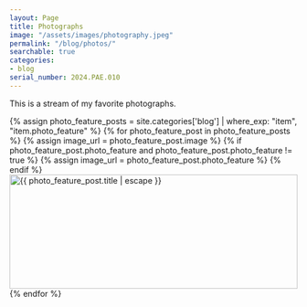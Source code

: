 ```yaml
---
layout: Page
title: Photographs
image: "/assets/images/photography.jpeg"
permalink: "/blog/photos/"
searchable: true
categories:
- blog
serial_number: 2024.PAE.010
---
```

This is a stream of my favorite photographs.

{% assign photo_feature_posts = site.categories['blog'] | where_exp: "item", "item.photo_feature" %}
{% for photo_feature_post in photo_feature_posts %}
{% assign image_url = photo_feature_post.image %}
{% if photo_feature_post.photo_feature and photo_feature_post.photo_feature != true %}
{% assign image_url = photo_feature_post.photo_feature %}
{% endif %}
<a href="{{ photo_feature_post.url }}" title="{{ photo_feature_post.title | escape}}">
<img class="lazyload no-lightbox" data-src="{{ image_url }}" alt="{{ photo_feature_post.title | escape }}" height="200px" width="100%"/>
</a>
{% endfor %}
